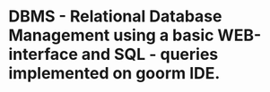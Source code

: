 # DBMS - Relational Database Management using a basic WEB-interface and SQL - queries implemented on goorm IDE.
